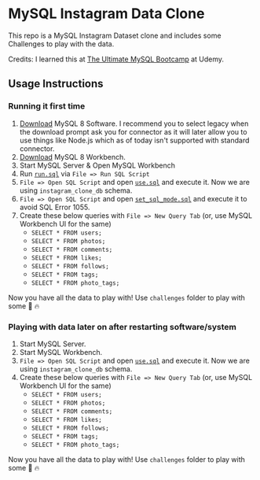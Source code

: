 # MySQL Instagram Data Clone

This repo is a MySQL Instagram Dataset clone and includes some Challenges to play with the data.

Credits: I learned this at [The Ultimate MySQL Bootcamp](https://www.udemy.com/the-ultimate-mysql-bootcamp-go-from-sql-beginner-to-expert/) at Udemy.

## Usage Instructions

### Running it first time

1. [Download](https://dev.mysql.com/downloads/mysql/) MySQL 8 Software. I recommend you to select legacy when the download prompt ask you for connector as it will later allow you to use things like Node.js which as of today isn't supported with standard connector.
1. [Download](https://dev.mysql.com/downloads/workbench/) MySQL 8 Workbench.
1. Start MySQL Server & Open MySQL Workbench
1. Run [`run.sql`](./run.sql) via `File => Run SQL Script`
1. `File => Open SQL Script` and open [`use.sql`](./use.sql) and execute it. Now we are using `instagram_clone_db` schema.
1. `File => Open SQL Script` and open [`set_sql_mode.sql`](./set_sql_mode.sql) and execute it to avoid SQL Error 1055.
1. Create these below queries with `File => New Query Tab` (or, use MySQL Workbench UI for the same)
    - `SELECT * FROM users;`
    - `SELECT * FROM photos;`
    - `SELECT * FROM comments;`
    - `SELECT * FROM likes;`
    - `SELECT * FROM follows;`
    - `SELECT * FROM tags;`
    - `SELECT * FROM photo_tags;`

Now you have all the data to play with! Use `challenges` folder to play with some 🙌 🔥

### Playing with data later on after restarting software/system

1. Start MySQL Server.
1. Start MySQL Workbench.
1. `File => Open SQL Script` and open [`use.sql`](./use.sql) and execute it. Now we are using `instagram_clone_db` schema.
1. Create these below queries with `File => New Query Tab` (or, use MySQL Workbench UI for the same)
    - `SELECT * FROM users;`
    - `SELECT * FROM photos;`
    - `SELECT * FROM comments;`
    - `SELECT * FROM likes;`
    - `SELECT * FROM follows;`
    - `SELECT * FROM tags;`
    - `SELECT * FROM photo_tags;`

Now you have all the data to play with! Use `challenges` folder to play with some 🙌 🔥
